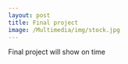 ```yaml
---
layout: post
title: Final project
image: /Multimedia/img/stock.jpg
---
```


Final project will show on time
